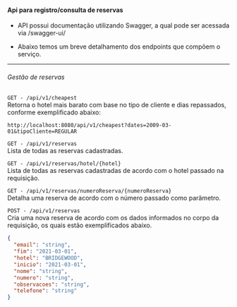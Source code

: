 #### Api para registro/consulta de reservas

- API possui documentação utilizando Swagger, a qual pode ser acessada via /swagger-ui/

- Abaixo temos um breve detalhamento dos endpoints  que compõem o serviço.


------------

###### Gestão de reservas

`GET - /api/v1/cheapest` <br>
Retorna o hotel mais barato com base no tipo de cliente e dias repassados, conforme exemplificado abaixo:

```
http://localhost:8080/api/v1/cheapest?dates=2009-03-01&tipoCliente=REGULAR
```

`GET - /api/v1/reservas` <br>
Lista de todas as reservas cadastradas.

`GET - /api/v1/reservas/hotel/{hotel}` <br>
Lista de todas as reservas cadastradas de acordo com o hotel passado na requisição.

`GET - /api/v1/reservas/numeroReserva/{numeroReserva}` <br>
Detalha uma reserva de acordo com o número passado como parâmetro.

`POST - /api/v1/reservas` <br>
Cria uma nova reserva de acordo com os dados informados no corpo da requisição, os quais estão exemplificados abaixo.

```json
{
  "email": "string",
  "fim": "2021-03-01",
  "hotel": "BRIDGEWOOD",
  "inicio": "2021-03-01",
  "nome": "string",
  "numero": "string",
  "observacoes": "string",
  "telefone": "string"
}
```
